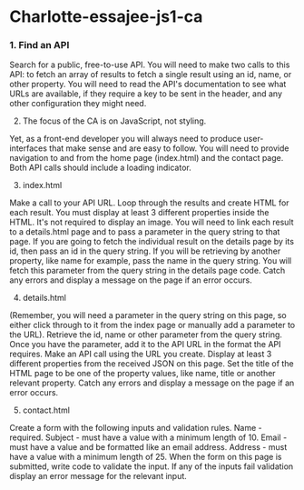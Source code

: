 # Charlotte-essajee-js1-ca

### 1. Find an API

Search for a public, free-to-use API. You will need to make two calls to this API:
to fetch an array of results to fetch a single result using an id, name, or other property. You will need to read the API's documentation to see what URLs are available, if they require a key to be sent in the header, and any other configuration they might need.


2. The focus of the CA is on JavaScript, not styling. 

Yet, as a front-end developer you will always need to produce user-interfaces that make sense and are easy to follow. You will need to provide navigation to and from the home page (index.html) and the contact page. Both API calls should include a loading indicator.


3. index.html

Make a call to your API URL. Loop through the results and create HTML for each result. You must display at least 3 different properties inside the HTML. It's not required to display an image. You will need to link each result to a details.html page and to pass a parameter in the query string to that page. If you are going to fetch the individual result on the details page by its id, then pass an id in the query string. If you will be retrieving by another property, like name for example, pass the name in the query string. You will fetch this parameter from the query string in the details page code. Catch any errors and display a message on the page if an error occurs.


4. details.html

(Remember, you will need a parameter in the query string on this page, so either click through to it from the index page or manually add a parameter to the URL). Retrieve the id, name or other parameter from the query string. Once you have the parameter, add it to the API URL in the format the API requires. Make an API call using the URL you create. Display at least 3 different properties from the received JSON on this page. Set the title of the HTML page to be one of the property values, like name, title or another relevant property. Catch any errors and display a message on the page if an error occurs.


5. contact.html

Create a form with the following inputs and validation rules. Name - required. Subject - must have a value with a minimum length of 10. Email - must have a value and be formatted like an email address. Address - must have a value with a minimum length of 25. When the form on this page is submitted, write code to validate the input. If any of the inputs fail validation display an error message for the relevant input.
